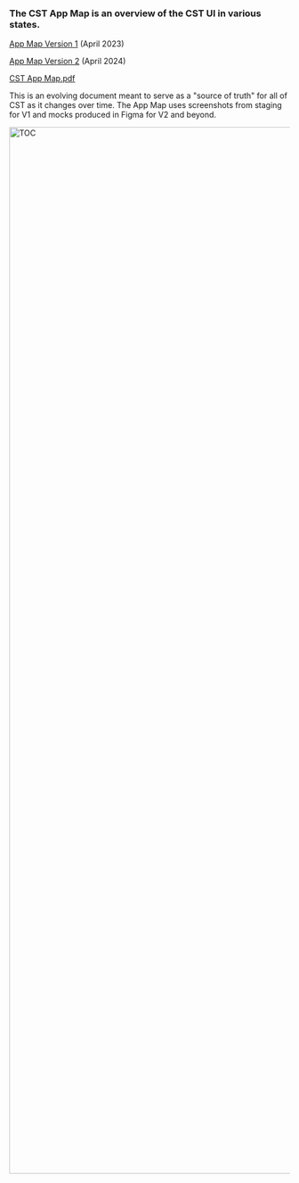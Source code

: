 ### The CST App Map is an overview of the CST UI in various states.

[App Map Version 1](https://www.figma.com/file/y27KDDtZLBDSVZmAjXdbJn/CST-App-Map?type=design&node-id=0-1&mode=design) (April 2023)

[App Map Version 2](https://www.figma.com/file/y27KDDtZLBDSVZmAjXdbJn/CST-App-Map?type=design&node-id=0-344&mode=design) (April 2024)

[CST App Map.pdf](https://github.com/department-of-veterans-affairs/va.gov-team/files/14807084/CST.App.Map.pdf)


This is an evolving document meant to serve as a "source of truth" for all of CST as it changes over time. The App Map uses screenshots from staging for V1 and mocks produced in Figma for V2 and beyond.

<img width="1877" alt="TOC" src="https://github.com/department-of-veterans-affairs/va.gov-team/assets/95102058/a4aaa5a9-9972-4ecf-bdb8-645b4a496694">
